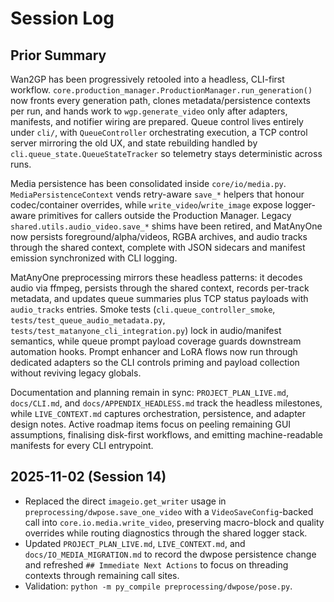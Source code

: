 # Session Log

## Prior Summary
Wan2GP has been progressively retooled into a headless, CLI-first workflow. `core.production_manager.ProductionManager.run_generation()` now fronts every generation path, clones metadata/persistence contexts per run, and hands work to `wgp.generate_video` only after adapters, manifests, and notifier wiring are prepared. Queue control lives entirely under `cli/`, with `QueueController` orchestrating execution, a TCP control server mirroring the old UX, and state rebuilding handled by `cli.queue_state.QueueStateTracker` so telemetry stays deterministic across runs.

Media persistence has been consolidated inside `core/io/media.py`. `MediaPersistenceContext` vends retry-aware `save_*` helpers that honour codec/container overrides, while `write_video`/`write_image` expose logger-aware primitives for callers outside the Production Manager. Legacy `shared.utils.audio_video.save_*` shims have been retired, and MatAnyOne now persists foreground/alpha/videos, RGBA archives, and audio tracks through the shared context, complete with JSON sidecars and manifest emission synchronized with CLI logging.

MatAnyOne preprocessing mirrors these headless patterns: it decodes audio via ffmpeg, persists through the shared context, records per-track metadata, and updates queue summaries plus TCP status payloads with `audio_tracks` entries. Smoke tests (`cli.queue_controller_smoke`, `tests/test_queue_audio_metadata.py`, `tests/test_matanyone_cli_integration.py`) lock in audio/manifest semantics, while queue prompt payload coverage guards downstream automation hooks. Prompt enhancer and LoRA flows now run through dedicated adapters so the CLI controls priming and payload collection without reviving legacy globals.

Documentation and planning remain in sync: `PROJECT_PLAN_LIVE.md`, `docs/CLI.md`, and `docs/APPENDIX_HEADLESS.md` track the headless milestones, while `LIVE_CONTEXT.md` captures orchestration, persistence, and adapter design notes. Active roadmap items focus on peeling remaining GUI assumptions, finalising disk-first workflows, and emitting machine-readable manifests for every CLI entrypoint.

## 2025-11-02 (Session 14)
- Replaced the direct `imageio.get_writer` usage in `preprocessing/dwpose.save_one_video` with a `VideoSaveConfig`-backed call into `core.io.media.write_video`, preserving macro-block and quality overrides while routing diagnostics through the shared logger stack.
- Updated `PROJECT_PLAN_LIVE.md`, `LIVE_CONTEXT.md`, and `docs/IO_MEDIA_MIGRATION.md` to record the dwpose persistence change and refreshed `## Immediate Next Actions` to focus on threading contexts through remaining call sites.
- Validation: `python -m py_compile preprocessing/dwpose/pose.py`.
